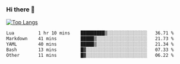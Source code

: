 ### Hi there 👋

<!--
**3Xpl0it3r/3Xpl0it3r** is a ✨ _special_ ✨ repository because its `README.md` (this file) appears on your GitHub profile.

Here are some ideas to get you started:

- 🔭 I’m currently working on ...
- 🌱 I’m currently learning ...
- 👯 I’m looking to collaborate on ...
- 🤔 I’m looking for help with ...
- 💬 Ask me about ...
- 📫 How to reach me: ...
- 😄 Pronouns: ...
- ⚡ Fun fact: ...
-->


[![Top Langs](https://github-readme-stats.vercel.app/api/top-langs/?username=3Xpl0it3r&layout=compact)](https://github.com/3Xpl0it3r/3Xpl0it3r)

<!--START_SECTION:waka-->

```txt
Lua         1 hr 10 mins    █████████▒░░░░░░░░░░░░░░░   36.71 %
Markdown    41 mins         █████▒░░░░░░░░░░░░░░░░░░░   21.73 %
YAML        40 mins         █████▒░░░░░░░░░░░░░░░░░░░   21.34 %
Bash        13 mins         █▓░░░░░░░░░░░░░░░░░░░░░░░   07.33 %
Other       11 mins         █▓░░░░░░░░░░░░░░░░░░░░░░░   06.22 %
```

<!--END_SECTION:waka-->
